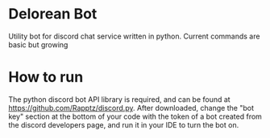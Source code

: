 # Delorean Bot
Utility bot for discord chat service written in python. Current commands are basic
but growing

# How to run
The python discord bot API library is required, and can be found at https://github.com/Rapptz/discord.py.
After downloaded, change the "bot key" section at the bottom of your code with the token of a bot
created from the discord developers page, and run it in your IDE to turn the bot on.
